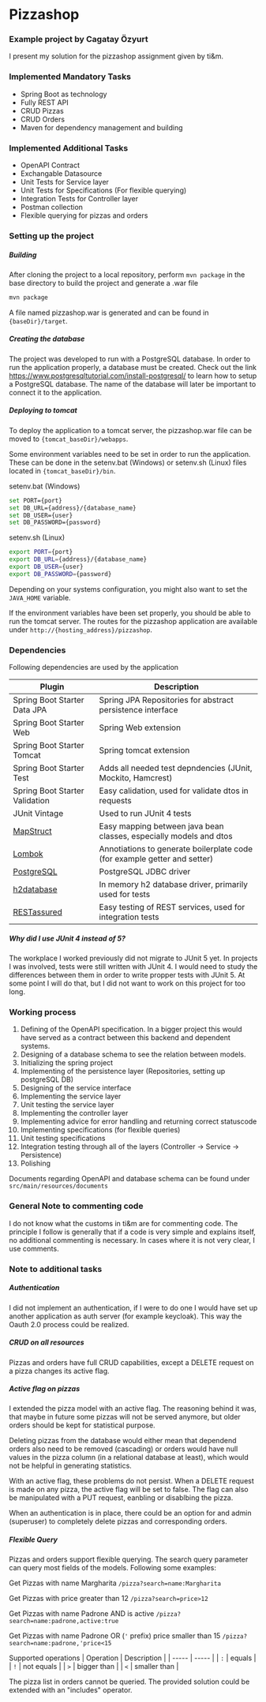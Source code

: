 # Pizzashop
### Example project by Cagatay Özyurt


I present my solution for the pizzashop assignment given by ti&m.

### Implemented Mandatory Tasks

- Spring Boot as technology
- Fully REST API
- CRUD Pizzas
- CRUD Orders
- Maven for dependency management and building

### Implemented Additional Tasks

- OpenAPI Contract
- Exchangable Datasource
- Unit Tests for Service layer
- Unit Tests for Specifications (For flexible querying)
- Integration Tests for Controller layer
- Postman collection
- Flexible querying for pizzas and orders

### Setting up the project
##### Building
After cloning the project to a local repository, perform `mvn package` in the base directory to build the project and generate a .war file

```sh
mvn package
```

A file named pizzashop.war is generated and can be found in `{baseDir}/target`.

##### Creating the database
The project was developed to run with a PostgreSQL database. In order to run the application properly, a database must be created.
Check out the link https://www.postgresqltutorial.com/install-postgresql/ to learn how to setup a PostgreSQL database. The name of the database will later be important to connect it to the application.


##### Deploying to tomcat
To deploy the application to a tomcat server, the pizzashop.war file can be moved to `{tomcat_baseDir}/webapps`.

Some environment variables need to be set in order to run the application. These can be done in the setenv.bat (Windows) or setenv.sh (Linux) files located in `{tomcat_baseDir}/bin`.

setenv.bat (Windows)
```sh
set PORT={port}
set DB_URL={address}/{database_name}
set DB_USER={user}
set DB_PASSWORD={password}
```

setenv.sh (Linux)
```sh
export PORT={port}
export DB_URL={address}/{database_name}
export DB_USER={user}
export DB_PASSWORD={password}
```

Depending on your systems configuration, you might also want to set the `JAVA_HOME` variable.

If the environment variables have been set properly, you should be able to run the tomcat server. The routes for the pizzashop application are available under `http://{hosting_address}/pizzashop`. 


### Dependencies

Following dependencies are used by the application

| Plugin  | Description
| ------ | ------ |
| Spring Boot Starter Data JPA | Spring JPA Repositories for abstract persistence interface|
| Spring Boot Starter Web | Spring Web extension |
| Spring Boot Starter Tomcat | Spring tomcat extension  |
| Spring Boot Starter Test | Adds all needed test depndencies (JUnit, Mockito, Hamcrest) |
| Spring Boot Starter Validation | Easy calidation, used for validate dtos in requests |
| JUnit Vintage | Used to run JUnit 4 tests |
| [MapStruct](https://github.com/mapstruct/mapstruct) | Easy mapping between java bean classes, especially models and dtos |
| [Lombok](https://github.com/projectlombok/lombok) | Annotiations to generate boilerplate code (for example getter and setter) |
| [PostgreSQL](https://github.com/pgjdbc/pgjdbc) | PostgreSQL JDBC driver |
| [h2database](https://github.com/h2database/h2database) | In memory h2 database driver, primarily used for tests |
| [RESTassured](https://github.com/rest-assured/rest-assured) | Easy testing of REST services, used for integration tests  |

##### Why did I use JUnit 4 instead of 5?
The workplace I worked previously did not migrate to JUnit 5 yet. In projects I was involved, tests were still written with JUnit 4. I would need to study the differences between them in order to write propper tests with JUnit 5. At some point I will do that, but I did not want to work on this project for too long.

### Working process
1. Defining of the OpenAPI specification. In a bigger project this would have served as a contract between this backend and dependent systems.
2. Designing of a database schema to see the relation between models.
3. Initializing the spring project
4. Implementing of the persistence layer (Repositories, setting up postgreSQL DB)
5. Designing of the service interface
6. Implementing the service layer
7. Unit testing the service layer
8. Implementing the controller layer
9. Implementing advice for error handling and returning correct statuscode
10. Implementing specifications (for flexible queries)
11. Unit testing specifications
12. Integration testing through all of the layers (Controller -> Service -> Persistence)
13. Polishing

Documents regarding OpenAPI and database schema can be found under  `src/main/resources/documents`

### General Note to commenting code
I do not know what the customs in ti&m are for commenting code. The principle I follow is generally that if a code is very simple and explains itself, no additional commenting is necessary. In cases where it is not very clear, I use comments.


### Note to additional tasks

##### Authentication
I did not implement an authentication, if I were to do one I would have set up another application as auth server (for example keycloak). This way the Oauth 2.0 process could be realized.

##### CRUD on all resources
Pizzas and orders have full CRUD capabilities, except a DELETE request on a pizza changes its active flag.

##### Active flag on pizzas
I extended the pizza model with an active flag. The reasoning behind it was, that maybe in future some pizzas will not be served anymore, but older orders should be kept for statistical purpose. 

Deleting pizzas from the database would either mean that dependend orders also need to be removed (cascading) or orders would have null values in the pizza column (in a relational database at least), which would not be helpful in generating statistics.

With an active flag, these problems do not persist. When a DELETE request is made on any pizza, the active flag will be set to false. The flag can also be manipulated with a PUT request, eanbling or disablbing the pizza.

When an authentication is in place, there could be an option for and admin (superuser) to completely delete pizzas and corresponding orders.

##### Flexible Query
Pizzas and orders support flexible querying. The search query parameter can query most fields of the models. Following some examples:

Get Pizzas with name Margharita
`/pizza?search=name:Margharita`

Get Pizzas with price greater than 12
`/pizza?search=price>12`

Get Pizzas with name Padrone AND is active
`/pizza?search=name:padrone,active:true`

Get Pizzas with name Padrone OR (`'` prefix) price smaller than 15
`/pizza?search=name:padrone,'price<15`

Supported operations
| Operation | Description |
| ----- | ----- |
| `:` | equals |
| `!` | not equals |
| `>` | bigger than |
| `<` | smaller than |

The pizza list in orders cannot be queried. The provided solution could be extended with an "includes" operator.

